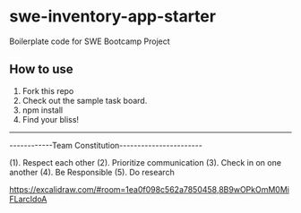 # swe-inventory-app-starter
Boilerplate code for SWE Bootcamp Project

## How to use 
1. Fork this repo
2. Check out the sample task board.
3. npm install
4. Find your bliss!

-----------------------------------
------------Team Constitution-----------------------

(1). Respect each other 
(2). Prioritize communication
(3). Check in on one another
(4). Be Responsible 
(5). Do research

https://excalidraw.com/#room=1ea0f098c562a7850458,8B9wOPkOmM0MiFLarcIdoA